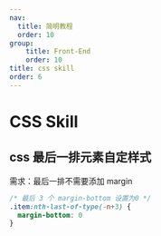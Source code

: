 ```yaml
---
nav:
  title: 简明教程
  order: 10
group:
	title: Front-End
	order: 10
title: css skill
order: 6
---
```


# CSS Skill

## css 最后一排元素自定样式

需求：最后一排不需要添加 margin

```css
/* 最后 3 个 margin-bottom 设置为0 */
.item:nth-last-of-type(-n+3) {
  margin-bottom: 0
}
```

